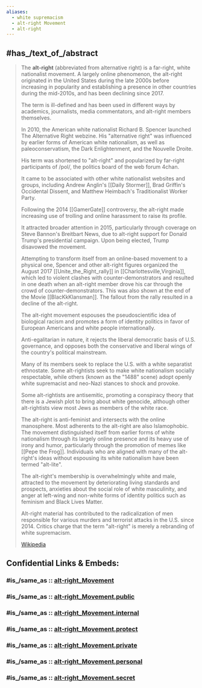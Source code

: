 ```yaml
---
aliases:
  - white supremacism
  - alt-right Movement
  - alt-right 
---
```


## #has_/text_of_/abstract 

> The **alt-right** (abbreviated from alternative right) is a far-right, white nationalist movement. 
> A largely online phenomenon, the alt-right originated in the United States 
> during the late 2000s before increasing in popularity 
> and establishing a presence in other countries during the mid-2010s, 
> and has been declining since 2017. 
> 
> The term is ill-defined and has been used in different ways by academics, 
> journalists, media commentators, and alt-right members themselves.
>
> In 2010, the American white nationalist 
> Richard B. Spencer launched The Alternative Right webzine. 
> His "alternative right" was influenced by earlier forms of American white nationalism, 
> as well as paleoconservatism, the Dark Enlightenment, and the Nouvelle Droite. 
> 
> His term was shortened to "alt-right" and 
> popularized by far-right participants of /pol/, the politics board of the web forum 4chan. 
> 
> It came to be associated with other white nationalist websites and groups, 
> including Andrew Anglin's [[Daily Stormer]], Brad Griffin's Occidental Dissent, 
> and Matthew Heimbach's Traditionalist Worker Party. 
> 
> Following the 2014 [[GamerGate]] controversy, 
> the alt-right made increasing use of trolling and online harassment to raise its profile. 
> 
> It attracted broader attention in 2015, 
> particularly through coverage on Steve Bannon's Breitbart News, 
> due to alt-right support for Donald Trump's presidential campaign. 
> Upon being elected, Trump disavowed the movement. 
> 
> Attempting to transform itself from an online-based movement to a physical one, 
> Spencer and other alt-right figures organized the 
> August 2017 [[Unite_the_Right_rally]] in [[Charlottesville,Virginia]], 
> which led to violent clashes with counter-demonstrators and resulted in one death 
> when an alt-right member drove his car through the crowd of counter-demonstrators. 
> This was also shown at the end of the Movie [[BlacKkKlansman]]. 
> The fallout from the rally resulted in a decline of the alt-right.
>
> The alt-right movement espouses the pseudoscientific idea of biological racism 
> and promotes a form of identity politics in favor of European Americans 
> and white people internationally. 
> 
> Anti-egalitarian in nature, it rejects the liberal democratic basis of U.S. governance, 
> and opposes both the conservative and liberal wings of the country's political mainstream. 
> 
> Many of its members seek to replace the U.S. with a white separatist ethnostate. 
> Some alt-rightists seek to make white nationalism socially respectable, 
> while others (known as the "1488" scene) 
> adopt openly white supremacist and neo-Nazi stances to shock and provoke. 
> 
> Some alt-rightists are antisemitic, promoting a conspiracy theory 
> that there is a Jewish plot to bring about white genocide, 
> although other alt-rightists view most Jews as members of the white race. 
> 
> The alt-right is anti-feminist and intersects with the online manosphere. 
> Most adherents to the alt-right are also Islamophobic. 
> The movement distinguished itself from earlier forms of white nationalism 
> through its largely online presence and its heavy use of irony and humor, 
> particularly through the promotion of memes like [[Pepe the Frog]]. 
> Individuals who are aligned with many of the alt-right's ideas 
> without espousing its white nationalism have been termed "alt-lite".
>
> The alt-right's membership is overwhelmingly white and male, 
> attracted to the movement by deteriorating living standards and prospects, 
> anxieties about the social role of white masculinity, 
> and anger at left-wing and non-white forms of identity politics 
> such as feminism and Black Lives Matter. 
> 
> Alt-right material has contributed to the radicalization of men 
> responsible for various murders and terrorist attacks in the U.S. since 2014. 
> Critics charge that the term "alt-right" is merely a rebranding of white supremacism.
>
> [Wikipedia](https://en.wikipedia.org/wiki/Alt-right)


## Confidential Links & Embeds: 

### #is_/same_as :: [alt-right_Movement](/_Standards/bio/Society/Ideology/Political_Ideology/Fascism/alt-right_Movement.md) 

### #is_/same_as :: [alt-right_Movement.public](/_public/bio/Society/Ideology/Political_Ideology/Fascism/alt-right_Movement.public.md) 

### #is_/same_as :: [alt-right_Movement.internal](/_internal/bio/Society/Ideology/Political_Ideology/Fascism/alt-right_Movement.internal.md) 

### #is_/same_as :: [alt-right_Movement.protect](/_protect/bio/Society/Ideology/Political_Ideology/Fascism/alt-right_Movement.protect.md) 

### #is_/same_as :: [alt-right_Movement.private](/_private/bio/Society/Ideology/Political_Ideology/Fascism/alt-right_Movement.private.md) 

### #is_/same_as :: [alt-right_Movement.personal](/_personal/bio/Society/Ideology/Political_Ideology/Fascism/alt-right_Movement.personal.md) 

### #is_/same_as :: [alt-right_Movement.secret](/_secret/bio/Society/Ideology/Political_Ideology/Fascism/alt-right_Movement.secret.md)

